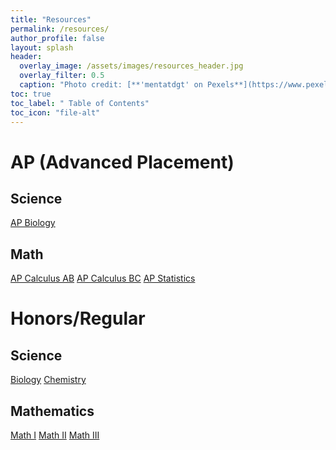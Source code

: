 ```yaml
---
title: "Resources"
permalink: /resources/
author_profile: false
layout: splash
header:
  overlay_image: /assets/images/resources_header.jpg 
  overlay_filter: 0.5
  caption: "Photo credit: [**'mentatdgt' on Pexels**](https://www.pexels.com/photo/white-wooden-bookshelves-1319855/)"
toc: true
toc_label: " Table of Contents"
toc_icon: "file-alt"
---
```


# AP (Advanced Placement)
## Science
<a href="/resources/ap-biology" class="btn btn--inverse btn--x-large">AP Biology</a>

## Math
<a href="/resources/ap-calculus-ab" class="btn btn--inverse btn--x-large">AP Calculus AB</a>
<a href="/resources/ap-calculus-bc" class="btn btn--inverse btn--x-large">AP Calculus BC</a>
<a href="/resources/ap-statistics" class="btn btn--inverse btn--x-large">AP Statistics</a>

# Honors/Regular
## Science
<a href="/resources/biology" class="btn btn--inverse btn--x-large">Biology</a>
<a href="/resources/chemistry" class="btn btn--inverse btn--x-large">Chemistry</a>

## Mathematics
<a href="/resources/math-1" class="btn btn--inverse btn--x-large">Math I</a>
<a href="/resources/math-2" class="btn btn--inverse btn--x-large">Math II</a>
<a href="/resources/math-3" class="btn btn--inverse btn--x-large">Math III</a>